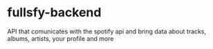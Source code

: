 # fullsfy-backend
API that comunicates with the spotify api and bring data about tracks, albums, artists, your profile and more
